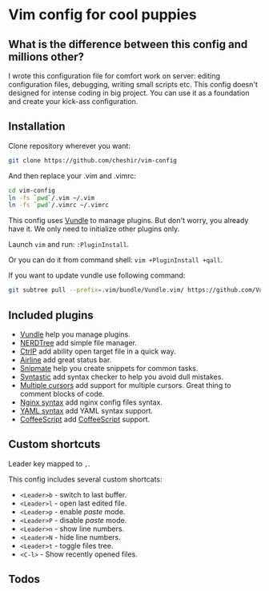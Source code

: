 # Vim config for cool puppies

## What is the difference between this config and millions other?

I wrote this configuration file for comfort work on server: editing configuration files, debugging, writing small scripts etc. This config doesn't designed for intense coding in big project. You can use it as a foundation and create your kick-ass configuration.

## Installation

Clone repository wherever you want:
```sh
git clone https://github.com/cheshir/vim-config
```

And then replace your .vim and .vimrc:
```sh
cd vim-config
ln -fs `pwd`/.vim ~/.vim
ln -fs `pwd`/.vimrc ~/.vimrc
```

This config uses [Vundle](https://github.com/VundleVim/Vundle.vim) to manage plugins. But don't worry, you already have it. We only need to initialize other plugins only. 

Launch `vim` and run: `:PluginInstall`. 

Or you can do it from command shell: `vim +PluginInstall +qall`.

If you want to update vundle use following command:
```sh
git subtree pull --prefix=.vim/bundle/Vundle.vim/ https://github.com/VundleVim/Vundle.vim master --squash
```

## Included plugins

* [Vundle](https://github.com/VundleVim/Vundle.vim) help you manage plugins.
* [NERDTree](https://github.com/scrooloose/nerdtree) add simple file manager.
* [CtrlP](https://github.com/ctrlpvim/ctrlp.vim) add ability open target file in a quick way.
* [Airline](https://github.com/vim-airline/vim-airline) add great status bar.
* [Snipmate](https://github.com/msanders/snipmate.vim) help you create snippets for common tasks.
* [Syntastic](https://github.com/scrooloose/syntastic) add syntax checker to help you avoid dull mistakes.
* [Multiple cursors](https://github.com/terryma/vim-multiple-cursors) add support for multiple cursors. Great thing to comment blocks of code.
* [Nginx syntax](https://github.com/evanmiller/nginx-vim-syntax) add nginx config files syntax.
* [YAML syntax](https://github.com/chase/vim-ansible-yaml) add YAML syntax support.
* [CoffeeScript](https://github.com/kchmck/vim-coffee-script) add [CoffeeScript](http://coffeescript.org) support.

## Custom shortcuts

Leader key mapped to `,`.

This config includes several custom shortcats:

* `<Leader>b` - switch to last buffer.
* `<Leader>l` - open last edited file.
* `<Leader>p` - enable _paste_ mode.
* `<Leader>P` - disable _paste_ mode.
* `<Leader>n` - show line numbers.
* `<Leader>N` - hide line numbers.
* `<Leader>t` - toggle files tree.
* `<C-l>` - Show recently opened files.

## Todos

